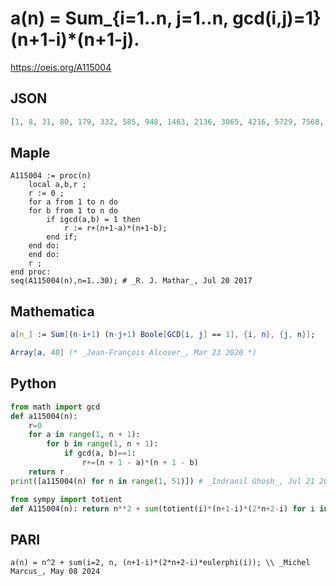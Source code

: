 # a\(n\) \= Sum\_\{i\=1\.\.n, j\=1\.\.n, gcd\(i,j\)\=1\} \(n\+1\-i\)\*\(n\+1\-j\)\.
https://oeis.org/A115004
## JSON
```JSON
[1, 8, 31, 80, 179, 332, 585, 948, 1463, 2136, 3065, 4216, 5729, 7568, 9797, 12456, 15737, 19520, 24087, 29308, 35315, 42120, 50073, 58920, 69025, 80264, 92871, 106756, 122475, 139528, 158681, 179608, 202529, 227400, 254597, 283784, 315957, 350576, 387977]
```
## Maple
```Maple
A115004 := proc(n)
    local a,b,r ;
    r := 0 ;
    for a from 1 to n do
    for b from 1 to n do
        if igcd(a,b) = 1 then
            r := r+(n+1-a)*(n+1-b);
        end if;
    end do:
    end do:
    r ;
end proc:
seq(A115004(n),n=1..30); # _R. J. Mathar_, Jul 20 2017
```
## Mathematica
```Mathematica
a[n_] := Sum[(n-i+1) (n-j+1) Boole[GCD[i, j] == 1], {i, n}, {j, n}];
```
```Mathematica
Array[a, 40] (* _Jean-François Alcover_, Mar 23 2020 *)
```
## Python
```Python
from math import gcd
def a115004(n):
    r=0
    for a in range(1, n + 1):
        for b in range(1, n + 1):
            if gcd(a, b)==1:
                r+=(n + 1 - a)*(n + 1 - b)
    return r
print([a115004(n) for n in range(1, 51)]) # _Indranil Ghosh_, Jul 21 2017
```
```Python
from sympy import totient
def A115004(n): return n**2 + sum(totient(i)*(n+1-i)*(2*n+2-i) for i in range(2,n+1)) # _Chai Wah Wu_, Aug 15 2021
```
## PARI
```PARI
a(n) = n^2 + sum(i=2, n, (n+1-i)*(2*n+2-i)*eulerphi(i)); \\ _Michel Marcus_, May 08 2024
```
